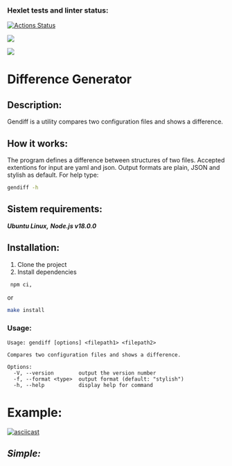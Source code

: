 ### Hexlet tests and linter status:
[![Actions Status](https://github.com/Venzelland/frontend-project-46/workflows/hexlet-check/badge.svg)](https://github.com/Venzelland/frontend-project-46/actions)

<a href="https://codeclimate.com/github/Venzelland/frontend-project-46/maintainability"><img src="https://api.codeclimate.com/v1/badges/b9f8b1c8a6082fc21261c74916ee5f0a1ebf00dd645015374f75f36d9543c896/maintainability" /></a>

<a href="https://codeclimate.com/repos/649e79e6aa7cac00a7d64a9b/settings/test_reporter"><img src="https://codeclimate.com/repos/649e79e6aa7cac00a7d64a9b/settings/test_reporter" /></a>

# Difference Generator

## **Description:**
Gendiff is a utility compares two configuration files and shows a difference.

## **How it works:**
The program defines a difference between structures of two files. Accepted extentions for input are yaml and json. Output formats are plain, JSON and stylish as default. For help type:
```bash
gendiff -h
```

## **Sistem requirements:**

  ***Ubuntu Linux,***
  ***Node.js v18.0.0***

## **Installation:**
1. Clone the project
2. Install dependencies

```bash
 npm ci,
 ```
 or
 ```bash
 make install
 ```
 ### **Usage:**
```
Usage: gendiff [options] <filepath1> <filepath2>

Compares two configuration files and shows a difference.

Options:
  -V, --version        output the version number
  -f, --format <type>  output format (default: "stylish")
  -h, --help           display help for command
```

# Example:
[![asciicast](https://asciinema.org/a/vT9ect2vacbaMiKhpmd2nCr5j.png)](https://asciinema.org/a/vT9ect2vacbaMiKhpmd2nCr5j)

  ## _Simple:_